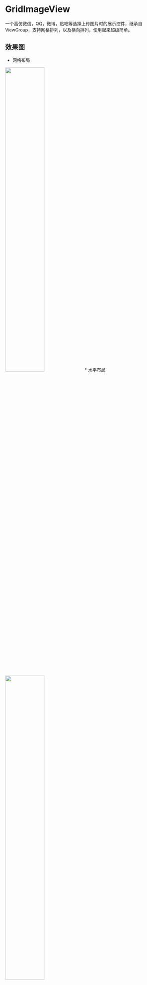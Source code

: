﻿# GridImageView

一个高仿微信，QQ，微博，贴吧等选择上传图片时的展示控件，继承自ViewGroup，支持网格排列，以及横向排列，使用起来超级简单。
## 效果图
* 网格布局
<img src="image/image1.png"  width="50%"/>
* 水平布局
<img src="image/image2.png"  width="50%"/>

## 使用说明
1. 首先在布局中引用 ` GridImageView`  

 ```xml
 <RelativeLayout
    xmlns:android="http://schemas.android.com/apk/res/android"
    android:layout_width="match_parent"
    android:layout_height="match_parent"
   >
    <!--这里是xml布局-->
    <com.maplejaw.gridimageview.gridimageview.GridImageView
        android:id="@+id/gridImageView"
        android:layout_width="match_parent"
        android:layout_height="wrap_content"/>
  </RelativeLayout>
 ```
2. 设置 `GridImageView` 适配器

 ``` java
  mGridImageView.setAdapter(new GridImageViewAdapter<String>(){
            @Override
            protected void onDisplayImage(Context context, ImageView imageView, String path) {
              //这里进行图片展示，可以自由配置加载框架
              //  Picasso.with(context).load("file://"+path).centerCrop().resize(400,400).into(imageView);
            }

            @Override
            protected void onAddClick(Context context, List<String> list) {
               //这里是点击添加按钮时的回调。list为已有图片的集合，常用于记住上次选择的图片
            }
        } );
 ```
3. 添加数据

 ``` java
  mGridImageView.setImageData(list,clearLastData);//第一个参数为list，第二个参数表示是否清除上次的图片集合，
 ```
4. 获取数据，用于上传等等

 ```java
  List<String> l=mGridImageView.getImgDataList();
 ```
## 实现原理
 见我的博客中 [**自定义ViewGroup系列**](http://www.maplejaw.com)。





